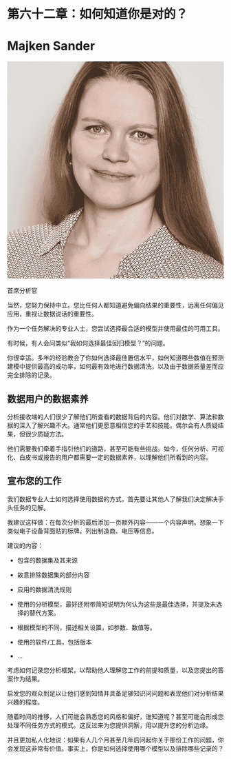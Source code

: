 # 第六十二章：如何知道你是对的？

# Majken Sander

![](img/Majken_Sander.png)

首席分析官

当然，您努力保持中立。您比任何人都知道避免偏向结果的重要性，远离任何偏见应用，重视让数据说话的重要性。

作为一个任务解决的专业人士，您尝试选择最合适的模型并使用最佳的可用工具。

有时候，有人会问类似“我如何选择最佳回归模型？”的问题。

你很幸运。多年的经验教会了你如何选择最佳置信水平，如何知道哪些数值在预测建模中提供最高的成功率，如何最有效地进行数据清洗，以及由于数据质量差而应完全排除的记录。

## 数据用户的数据素养

分析接收端的人们很少了解他们所查看的数据背后的内容。他们对数学、算法和数据的深入了解兴趣不大。通常他们更愿意相信您的手艺和技能。偶尔会有人质疑结果，但很少质疑方法。

他们需要我们牵着手指引他们的道路，甚至可能有些挑战。如今，任何分析、可视化、白皮书或报告的用户都需要一定的数据素养，以理解他们所看到的内容。

## 宣布您的工作

我们数据专业人士如何选择使用数据的方式，首先要让其他人了解我们决定解决手头任务的见解。

我建议这样做：在每次分析的最后添加一页额外内容——一个内容声明。想象一下类似电子设备背面贴的标牌，列出制造商、电压等信息。

建议的内容：

+   包含的数据集及其来源

+   故意排除数据集的部分内容

+   应用的数据清洗规则

+   使用的分析模型，最好还附带简短说明为何认为这些是最佳选择，并提及未选择的替代方案。

+   根据模型的不同，描述相关设置，如参数、数值等。

+   使用的软件/工具，包括版本

+   ...

考虑如何记录您分析框架，以帮助他人理解您工作的前提和质量，以及您提出的答案作为结果。

启发您的观众到足以让他们感到知情并具备足够知识问问题和表现他们对分析结果兴趣的程度。

随着时间的推移，人们可能会熟悉您的风格和偏好，谁知道呢？甚至可能会形成您处理不同任务方式的模式。这反过来为您提供洞察，用以提升您的分析边缘。

并且更加私人化地说：如果有人几个月甚至几年后问起你关于那份工作的问题，你会发现这非常有价值。事实上，你是如何选择使用哪个模型以及排除哪些记录的？
